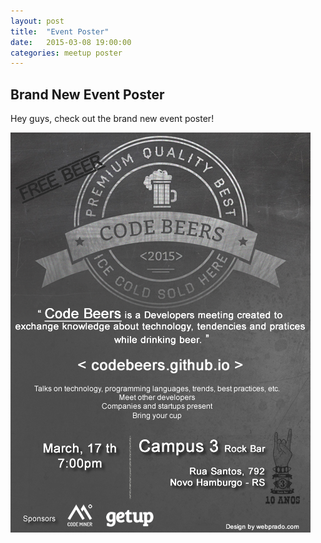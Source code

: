 ```yaml
---
layout: post
title:  "Event Poster"
date:   2015-03-08 19:00:00
categories: meetup poster
---
```

## Brand New Event Poster

Hey guys, check out the brand new event poster!

<img src="/img/code-beers-poster.png" alt="Code Beers">

